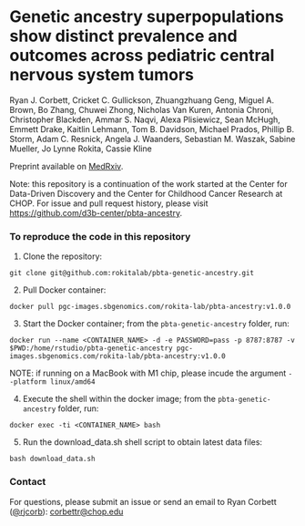 # Genetic ancestry superpopulations show distinct prevalence and outcomes across pediatric central nervous system tumors 

Ryan J. Corbett, Cricket C. Gullickson, Zhuangzhuang Geng, Miguel A. Brown, Bo Zhang, Chuwei Zhong, Nicholas Van Kuren, Antonia Chroni, Christopher Blackden, Ammar S. Naqvi, Alexa Plisiewicz, Sean McHugh, Emmett Drake, Kaitlin Lehmann, Tom B. Davidson, Michael Prados, Phillip B. Storm, Adam C. Resnick, Angela J. Waanders, Sebastian M. Waszak, Sabine Mueller, Jo Lynne Rokita, Cassie Kline

Preprint available on [MedRxiv](https://www.medrxiv.org/content/10.1101/2024.06.14.24308885v1).

Note: this repository is a continuation of the work started at the Center for Data-Driven Discovery and the Center for Childhood Cancer Research at CHOP.
For issue and pull request history, please visit https://github.com/d3b-center/pbta-ancestry.

### To reproduce the code in this repository

1. Clone the repository:
```
git clone git@github.com:rokitalab/pbta-genetic-ancestry.git
```

2. Pull Docker container:
```
docker pull pgc-images.sbgenomics.com/rokita-lab/pbta-ancestry:v1.0.0
```

3. Start the Docker container; from the `pbta-genetic-ancestry` folder, run:
```
docker run --name <CONTAINER_NAME> -d -e PASSWORD=pass -p 8787:8787 -v $PWD:/home/rstudio/pbta-genetic-ancestry pgc-images.sbgenomics.com/rokita-lab/pbta-ancestry:v1.0.0
```

NOTE: if running on a MacBook with M1 chip, please incude the argument `--platform linux/amd64`

4. Execute the shell within the docker image; from the `pbta-genetic-ancestry` folder, run: 
```
docker exec -ti <CONTAINER_NAME> bash
```

5. Run the download_data.sh shell script to obtain latest data files:

```
bash download_data.sh
```

### Contact

For questions, please submit an issue or send an email to Ryan Corbett ([@rjcorb](https://github.com/rjcorb)): corbettr@chop.edu
